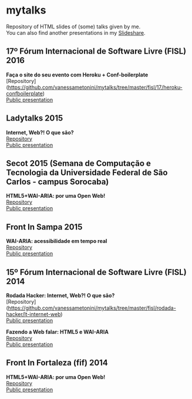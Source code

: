 # mytalks
Repository of HTML slides of (some) talks given by me.  
You can also find another presentations in my [Slideshare](http://www.slideshare.net/vanessametonini).


## 17º Fórum Internacional de Software Livre (FISL) 2016
**Faça o site do seu evento com Heroku + Conf-boilerplate**  
[Repository] (https://github.com/vanessametonini/mytalks/tree/master/fisl/17/heroku-confboilerplate)  
[Public presentation](http://vanessametonini.github.io/mytalks)  


## Ladytalks 2015
**Internet, Web?! O que são?**  
[Repository](https://github.com/vanessametonini/mytalks/tree/master/ladytalks/internet-web)  
[Public presentation](http://www.vanessametonini.com.br/ladytalks/internet-web/?full#1)  


## Secot 2015 (Semana de Computação e Tecnologia da Universidade Federal de São Carlos - campus Sorocaba) 
**HTML5+WAI-ARIA: por uma Open Web!**  
[Repository](https://github.com/vanessametonini/mytalks/tree/master/secot)  
[Public presentation](http://www.vanessametonini.com.br/secot/)


## Front In Sampa 2015
**WAI-ARIA: acessibilidade em tempo real**  
[Repository](https://github.com/vanessametonini/mytalks/tree/master/frontinsampa)  
[Public presentation](http://www.vanessametonini.com.br/frontinsampa/)


## 15º Fórum Internacional de Software Livre (FISL) 2014
**Rodada Hacker: Internet, Web?! O que são?**  
[Repository] (https://github.com/vanessametonini/mytalks/tree/master/fisl/rodada-hacker/lt-internet-web)  
[Public presentation](http://www.vanessametonini.com.br/fisl/rodada-hacker/lt-internet-web/)  


**Fazendo a Web falar: HTML5 e WAI-ARIA**  
[Repository](https://github.com/vanessametonini/mytalks/tree/master/fisl/wai-aria)  
[Public presentation](http://www.vanessametonini.com.br/fisl/wai-aria/)


## Front In Fortaleza (fif) 2014
**HTML5+WAI-ARIA: por uma Open Web!**  
[Repository](https://github.com/vanessametonini/mytalks/tree/master/fif)  
[Public presentation](http://www.vanessametonini.com.br/fif/)

